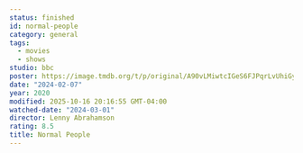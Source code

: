 ```yaml
---
status: finished
id: normal-people
category: general
tags:
  - movies
  - shows
studio: bbc
poster: https://image.tmdb.org/t/p/original/A90vLMiwtcIGeS6FJPqrLvUhiGy.jpg
date: "2024-02-07"
year: 2020
modified: 2025-10-16 20:16:55 GMT-04:00
watched-date: "2024-03-01"
director: Lenny Abrahamson
rating: 8.5
title: Normal People
---
```

